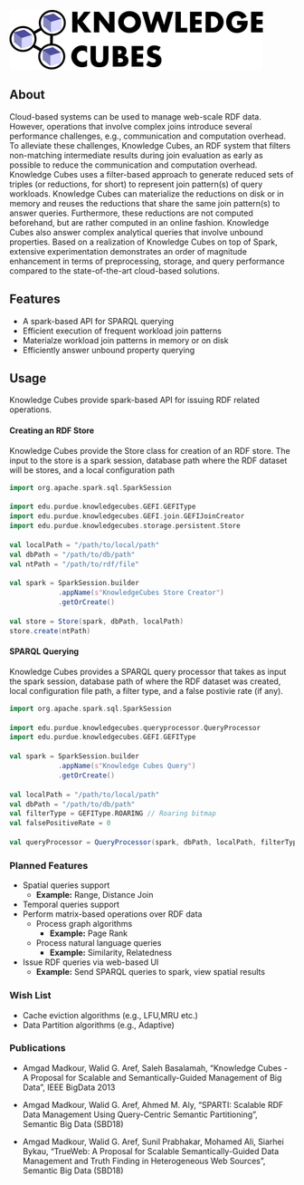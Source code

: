 ![KNOWLEDGECUBES_LOGO](src/main/resources/logo-svg.png)

## About

Cloud-based systems can be used to manage web-scale RDF data. However, operations that involve complex joins introduce several performance challenges, e.g., communication and computation overhead. To alleviate these challenges, Knowledge Cubes, an RDF system that filters non-matching intermediate results during join evaluation as early as possible to reduce the communication and computation overhead. Knowledge Cubes uses a filter-based approach to generate reduced sets of triples (or reductions, for short) to represent join pattern(s) of query workloads. Knowledge Cubes can materialize the reductions on disk or in memory and reuses the reductions that share the same join pattern(s) to answer queries. Furthermore, these reductions are not computed beforehand, but are rather computed in an online fashion. Knowledge Cubes also answer complex analytical queries that involve unbound properties. Based on a realization of Knowledge Cubes on top of Spark, extensive experimentation demonstrates an order of magnitude enhancement in terms of preprocessing, storage, and query performance compared to the state-of-the-art cloud-based solutions.

## Features

* A spark-based API for SPARQL querying
* Efficient execution of frequent workload join patterns
* Materialze workload join patterns in memory or on disk
* Efficiently answer unbound property querying

## Usage

Knowledge Cubes provide spark-based API for issuing RDF related operations.

#### Creating an RDF Store

Knowledge Cubes provide the Store class for creation of an RDF store. The input to the store is a spark session, database path where the RDF dataset will be stores, and a local configuration path

```scala
import org.apache.spark.sql.SparkSession

import edu.purdue.knowledgecubes.GEFI.GEFIType
import edu.purdue.knowledgecubes.GEFI.join.GEFIJoinCreator
import edu.purdue.knowledgecubes.storage.persistent.Store

val localPath = "/path/to/local/path"
val dbPath = "/path/to/db/path"
val ntPath = "/path/to/rdf/file"

val spark = SparkSession.builder
            .appName(s"KnowledgeCubes Store Creator")
            .getOrCreate()

val store = Store(spark, dbPath, localPath)
store.create(ntPath)
```

#### SPARQL Querying

Knowledge Cubes provides a SPARQL query processor that takes as input the spark session, database path of where the RDF dataset was created, local configuration file path, a filter type, and a false postivie rate (if any).

```scala
import org.apache.spark.sql.SparkSession

import edu.purdue.knowledgecubes.queryprocessor.QueryProcessor
import edu.purdue.knowledgecubes.GEFI.GEFIType

val spark = SparkSession.builder
            .appName(s"Knowledge Cubes Query")
            .getOrCreate()

val localPath = "/path/to/local/path"
val dbPath = "/path/to/db/path"
val filterType = GEFIType.ROARING // Roaring bitmap
val falsePositiveRate = 0

val queryProcessor = QueryProcessor(spark, dbPath, localPath, filterType, falsePositiveRate)
```


### Planned Features

* Spatial queries support
    * **Example:** Range, Distance Join
* Temporal queries support
* Perform matrix-based operations over RDF data
    * Process graph algorithms
        * **Example:** Page Rank
    * Process natural language queries
        * **Example:** Similarity, Relatedness
* Issue RDF queries via web-based UI
    * **Example:** Send SPARQL queries to spark, view spatial results
    
### Wish List

* Cache eviction algorithms (e.g., LFU,MRU etc.)
* Data Partition algorithms (e.g., Adaptive)

### Publications

* Amgad Madkour, Walid G. Aref, Saleh Basalamah, “Knowledge Cubes - A Proposal for Scalable and Semantically-Guided Management of Big Data”, IEEE BigData 2013

* Amgad Madkour, Walid G. Aref, Ahmed M. Aly, “SPARTI: Scalable RDF Data Management Using Query-Centric Semantic Partitioning”, Semantic Big Data (SBD18)

* Amgad Madkour, Walid G. Aref, Sunil Prabhakar, Mohamed Ali, Siarhei Bykau, “TrueWeb: A Proposal for Scalable Semantically-Guided Data Management and Truth Finding in Heterogeneous Web Sources”, Semantic Big Data (SBD18)